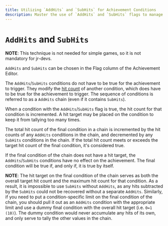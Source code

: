```yaml
---
title: Utilizing `AddHits` and `SubHits` for Achievement Conditions
description: Master the use of `AddHits` and `SubHits` flags to manage hit counts in achievement conditions, understand their chaining effects, and optimize achievement logic for complex scenarios.
---
```


# `AddHits` and `SubHits`

**NOTE**: This technique is not needed for simple games, so it is not mandatory for jr-devs.

`AddHits` and `SubHits` can be chosen in the Flag column of the Achievement Editor.

The `AddHits`/`SubHits` conditions do not have to be true for the achievement to trigger. They modify the [hit count](/developer-docs/hit-counts) of another condition, which does have to be true for the achievement to trigger. The sequence of conditions is referred to as a `AddHits` chain (even if it contains `SubHits`).

When a condition with the `AddHits`/`SubHits` flag is true, the hit count for that condition is incremented. A hit target may be placed on the condition to keep it from tallying too many times.

The total hit count of the final condition in a chain is incremented by the hit counts of any `AddHits` conditions in the chain, and decremented by any `SubHits` conditions in the chain. If the total hit count meets or exceeds the target hit count of the final condition, it's considered true.

If the final condition of the chain does not have a hit target, the `AddHits`/`SubHits` conditions have no effect on the achievement. The final condition will be true if, and only if, it is true by itself.

**NOTE**: The hit target on the final condition of the chain serves as both the overall target hit count and the maximum hit count for that condition. As a result, it is impossible to use `SubHits` without `AddHits`, as any hits subtracted by the `SubHits` could not be recovered without a separate `AddHits`. Similarly, if you need to put a condition-specific limit on the final condition of the chain, you should pull it out as an `AddHits` condition with the appropriate limit and use a dummy final condition with the overall hit target (i.e. `0=1 (10)`). The dummy condition would never accumulate any hits of its own, and only serve to tally the other values in the chain.
